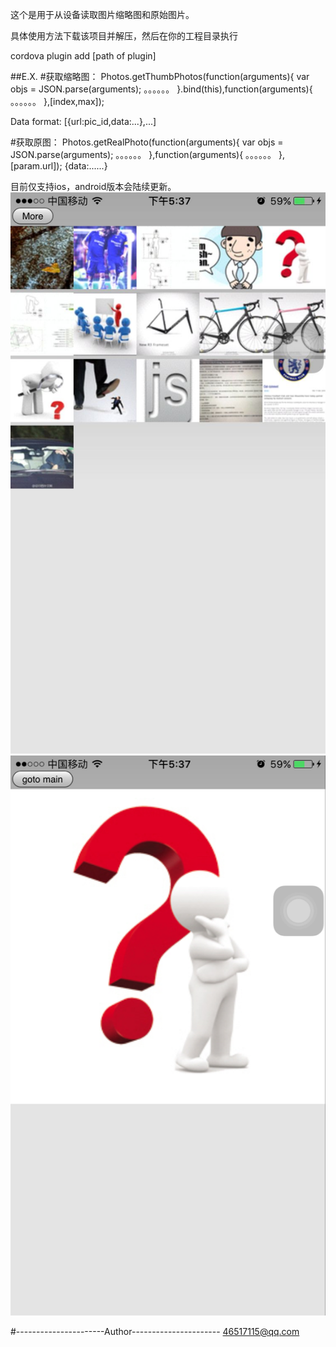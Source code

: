 这个是用于从设备读取图片缩略图和原始图片。

具体使用方法下载该项目并解压，然后在你的工程目录执行

cordova plugin add [path of plugin]

##E.X.
#获取缩略图：
Photos.getThumbPhotos(function(arguments){
      var objs = JSON.parse(arguments);
      。。。。。。
    }.bind(this),function(arguments){
      。。。。。。
    },[index,max]);

Data format:
[{url:pic_id,data:...},...]

#获取原图：
Photos.getRealPhoto(function(arguments){
      var objs = JSON.parse(arguments);
      。。。。。。
    },function(arguments){
      。。。。。。
    },[param.url]);
{data:......}

目前仅支持ios，android版本会陆续更新。
![image](https://github.com/ryouaki/Cordova-Plugin-Photos/blob/master/21B8E8ED5D4358FFBB5F5B7FD3C59D60.png)
![image](https://github.com/ryouaki/Cordova-Plugin-Photos/blob/master/2FEB64EF6D6D57AE001A15E5C06A21BE.png)

#----------------------Author----------------------
46517115@qq.com